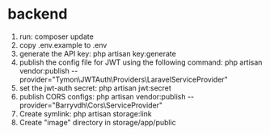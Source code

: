 # backend
1. run:
composer update
2. copy .env.example to .env
3. generate the API key:
php artisan key:generate 
4. publish the config file for JWT using the following command:
php artisan vendor:publish --provider="Tymon\JWTAuth\Providers\LaravelServiceProvider"
5. set the jwt-auth secret:
php artisan jwt:secret
6. publish CORS configs:
php artisan vendor:publish --provider="Barryvdh\Cors\ServiceProvider"
7. Create symlink:
php artisan storage:link
8. Create "image" directory in storage/app/public